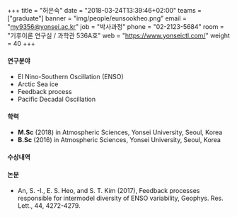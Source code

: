 ﻿+++
title = "허은숙"
date = "2018-03-24T13:39:46+02:00"
teams = ["graduate"]
banner = "img/people/eunsookheo.png"
email = "my9356@yonsei.ac.kr"
job = "박사과정"
phone = "02-2123-5684"
room = "기후이론 연구실 / 과학관 536A호"
web = "https://www.yonseictl.com/"
weight = 40
+++

#### 연구분야
+ El Nino-Southern Oscillation (ENSO)
+ Arctic Sea ice
+ Feedback process
+ Pacific Decadal Oscillation

#### 학력
 + **M.Sc** (2018) in Atmospheric Sciences, Yonsei University, Seoul, Korea
 + **B.Sc** (2016) in Atmospheric Sciences, Yonsei University, Seoul, Korea

#### 수상내역



#### 논문
+ An, S. -I., E. S. Heo, and S. T. Kim (2017), Feedback processes responsible for intermodel diversity of ENSO variability, Geophys. Res. Lett., 44, 4272-4279.
